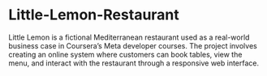# Little-Lemon-Restaurant
Little Lemon is a fictional Mediterranean restaurant used as a real-world business case in Coursera’s Meta developer courses. The project involves creating an online system where customers can book tables, view the menu, and interact with the restaurant through a responsive web interface.

